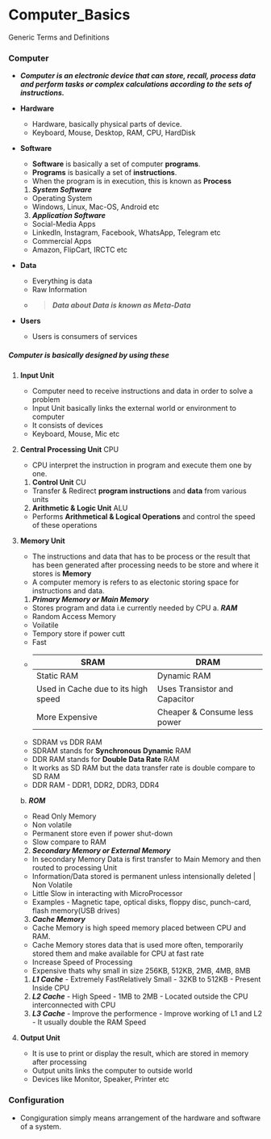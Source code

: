 # Computer_Basics
Generic Terms and Definitions


### Computer

  * ***Computer is an electronic device that can store, recall, process data and perform tasks or complex calculations according to the sets of instructions.***
  
  * **Hardware**
    - Hardware, basically physical parts of device.
    - Keyboard, Mouse, Desktop, RAM, CPU, HardDisk
  
  * **Software**
    - **Software** is basically a set of computer **programs**.
    - **Programs** is basically a set of **instructions**.
    - When the program is in execution, this is known as **Process**
    1. ***System Software***
      - Operating System
      - Windows, Linux, Mac-OS, Android etc
      
    3. ***Application Software***
      - Social-Media Apps
      - LinkedIn, Instagram, Facebook, WhatsApp, Telegram etc
      - Commercial Apps
      - Amazon, FlipCart, IRCTC etc
  
  * **Data**   
    - Everything is data
    - Raw Information
    - > ***Data about Data is known as Meta-Data***
  
  * **Users**
    - Users is consumers of services
   

##### Computer is basically designed by using these
1. **Input Unit**
   - Computer need to receive instructions and data in order to solve a problem
   - Input Unit basically links the external world or environment to computer
   - It consists of devices
   - Keyboard, Mouse, Mic etc

2. **Central Processing Unit** CPU
   - CPU interpret the instruction in program and execute them one by one.
    1. **Control Unit** CU
      - Transfer & Redirect **program instructions** and **data** from various units  
    2. **Arithmetic & Logic Unit** ALU
      - Performs **Arithmetical & Logical Operations** and control the speed of these operations
      
      
3. **Memory Unit**
   - The instructions and data that has to be process or the result that has been generated after processing needs to be store and where it stores is **Memory**
   - A computer memory is refers to as electonic storing space for instructions and data.
   1. ***Primary Memory or Main Memory***
     - Stores program and data i.e currently needed by CPU
     a. ***RAM***
      - Random Access Memory
      - Voilatile
      - Tempory store if power cutt
      - Fast
      - |SRAM|DRAM|
        |-----|-----|
        |Static RAM | Dynamic RAM|
        |Used in Cache due to its high speed| Uses Transistor and Capacitor|
        |More Expensive| Cheaper & Consume less power|
      - SDRAM vs DDR RAM
      - SDRAM stands for **Synchronous Dynamic** RAM
      - DDR RAM stands for **Double Data Rate** RAM
      - It works as SD RAM but the data transfer rate is double compare to SD RAM
      - DDR RAM - DDR1, DDR2, DDR3, DDR4


     b. ***ROM***
      - Read Only Memory
      - Non volatile
      - Permanent store even if power shut-down
      - Slow compare to RAM
      
      
    2. ***Secondary Memory or External Memory***
      - In secondary Memory Data is first transfer to Main Memory and then routed to processing Unit
      - Information/Data stored is permanent unless intensionally deleted | Non Volatile
      - Little Slow in interacting with MicroProcessor
      - Examples - Magnetic tape, optical disks, floppy disc, punch-card, flash memory(USB drives)
    
    3. ***Cache Memory***
      - Cache Memory is high speed memory placed between CPU and RAM.
      - Cache Memory stores data that is used more often, temporarily stored them and make available for CPU at fast rate
      - Increase Speed of Processing
      - Expensive thats why small in size 256KB, 512KB, 2MB, 4MB, 8MB
      1. ***L1 Cache***
       - Extremely FastRelatively Small
       - 32KB to 512KB
       - Present Inside CPU
      2. ***L2 Cache***
       - High Speed
       - 1MB to 2MB
       - Located outside the CPU interconnected with CPU
      3. ***L3 Cache***
       - Improve the performence
       - Improve working of L1 and L2
       - It usually double the RAM Speed


5. **Output Unit**
   - It is use to print or display the result, which are stored in memory after processing
   - Output units links the computer to outside world
   - Devices like Monitor, Speaker, Printer etc

### Configuration
  - Congiguration simply means arrangement of the hardware and software of a system.
